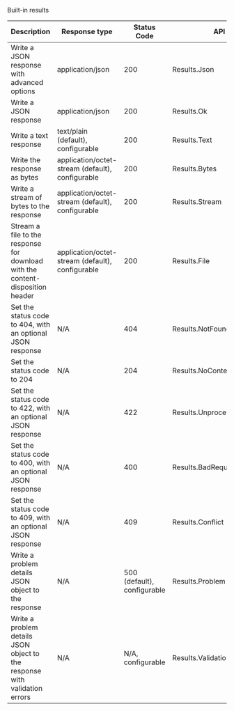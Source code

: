 Built-in results

| Description                                                                    | Response type                                    | Status Code                                 | API                      |
| ------------------------------------------------------------------------------ | ------------------------------------------------ | ------------------------------------------- | ------------------------ |
| Write a JSON response with advanced options                                    | application/json                                 | 200                                         | Results.Json             |
| Write a JSON response                                                          | application/json                                 | 200                                         | Results.Ok               |
| Write a text response                                                          | text/plain (default), configurable               | 200                                         | Results.Text             |
| Write the response as bytes                                                    | application/octet-stream (default), configurable | 200                                         | Results.Bytes            |
| Write a stream of bytes to the response                                        | application/octet-stream (default), configurable | 200                                         | Results.Stream           |
| Stream a file to the response for download with the content-disposition header | application/octet-stream (default), configurable | 200                                         | Results.File             |
| Set the status code to 404, with an optional JSON response                     | N/A                                              | 404| Results.NotFound                        |
| Set the status code to 204                                                     | N/A                                              | 204| Results.NoContent                       |
| Set the status code to 422, with an optional JSON response                     | N/A                                              | 422| Results.UnprocessableEntity             |
| Set the status code to 400, with an optional JSON response                     | N/A                                              | 400| Results.BadRequest                      |
| Set the status code to 409, with an optional JSON response                     | N/A                                              | 409| Results.Conflict                        |
| Write a problem details JSON object to the response                            | N/A                                              | 500 (default), configurable |Results.Problem |
| Write a problem details JSON object to the response with validation errors     | N/A                                              | N/A, configurable                           | Results.ValidationProble |
